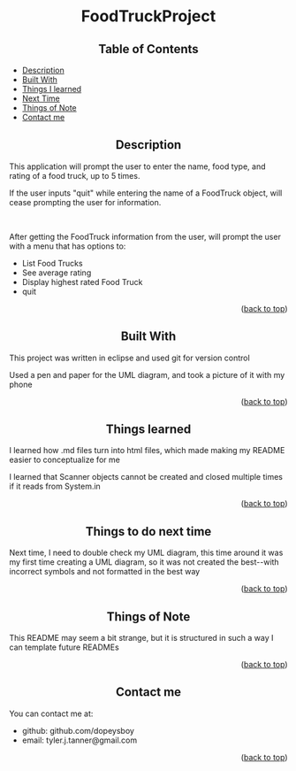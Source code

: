 <a name="readme-top"></a>
<h1 align="center">FoodTruckProject</h1>
<h2 align="center">Table of Contents</h2>
<ul>
    <li><a href="#readme-description">Description</a></li>
    <li><a href="#readme-built">Built With</a></li>
    <li><a href="#readme-learned">Things I learned</a></li>
    <li><a href="#readme-future">Next Time</a></li>
    <li><a href="#readme-note">Things of Note</a></li>
    <li><a href="#readme-contact">Contact me</a></li>
</ul>
<a name="readme-description"></a>
<h2 align="center">Description</h2>
<p>This application will prompt the user to enter the name, food type, and rating of a food truck, up to 5 times.</p>
<p>If the user inputs "quit" while entering the name of a FoodTruck object, will cease prompting the user for information.</p>
<br>
<p>After getting the FoodTruck information from the user, will prompt the user with a menu that has options to: </p>
    <ul>
        <li>List Food Trucks</li>
        <li>See average rating</li>
        <li>Display highest rated Food Truck</li>
        <li>quit</li>
    </ul>
<p align="right">(<a href="#readme-top">back to top</a>)</p>
<a name="readme-built"></a>
<h2 align="center">Built With</h2>
<p>This project was written in eclipse and used git for version control</p>
<p>Used a pen and paper for the UML diagram, and took a picture of it with my phone</p>
<p align="right">(<a href="#readme-top">back to top</a>)</p>
<a name="readme-learned"></a>
<h2 align="center">Things learned</h2>
<p>I learned how .md files turn into html files, which made making my README easier to conceptualize for me</p>
<p>I learned that Scanner objects cannot be created and closed multiple times if it reads from System.in</p>
<p align="right">(<a href="#readme-top">back to top</a>)</p>
<a name="readme-future"></a>
<h2 align="center">Things to do next time</h2>
<p>Next time, I need to double check my UML diagram, this time around it was my first time creating a UML diagram, so it was not created the best--with incorrect symbols and not formatted in the best way</p>
<p align="right">(<a href="#readme-top">back to top</a>)</p>
<a name="readme-note"></a>
<h2 align="center">Things of Note</h2>
<p>This README may seem a bit strange, but it is structured in such a way I can template future READMEs</p>
<p align="right">(<a href="#readme-top">back to top</a>)</p>
<a name="readme-contact"></a>
<h2 align="center">Contact me</h2>
<p>You can contact me at:</p>
	<ul>
		<li>github: github.com/dopeysboy</li>
		<li>email: tyler.j.tanner@gmail.com</li>
	</ul>
<p align="right">(<a href="#readme-top">back to top</a>)</p>
